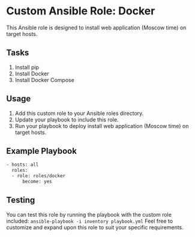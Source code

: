 # Custom Ansible Role: Docker

This Ansible role is designed to install web application (Moscow time) on target hosts.

## Tasks

1. Install pip
2. Install Docker
3. Install Docker Compose

## Usage

1. Add this custom role to your Ansible roles directory.
2. Update your playbook to include this role.
3. Run your playbook to deploy install web application (Moscow time) on target hosts.

## Example Playbook

```bash
- hosts: all
  roles:
  - role: roles/docker
      become: yes
```

## Testing

You can test this role by running the playbook with the custom role included:
`ansible-playbook -i inventory playbook.yml`
Feel free to customize and expand upon this role to suit your specific requirements.
